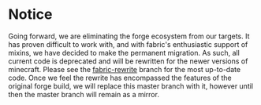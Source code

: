 # Notice
Going forward, we are eliminating the forge ecosystem from our targets. It has proven difficult to work with, and with fabric's enthusiastic support of mixins, we have decided to make the permanent migration. As such, all current code is deprecated and will be rewritten for the newer versions of minecraft. Please see the [fabric-rewrite](https://github.com/Frontear/Infinity/tree/fabric-rewrite) branch for the most up-to-date code. Once we feel the rewrite has encompassed the features of the original forge build, we will replace this master branch with it, however until then the master branch will remain as a mirror. 
